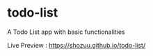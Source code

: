 # todo-list
A Todo List app with basic functionalities

Live Preview : https://shozuu.github.io/todo-list/